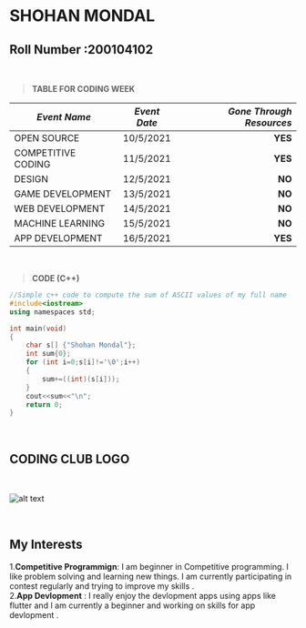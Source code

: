 # SHOHAN MONDAL
## Roll Number :200104102
<br>


>__TABLE FOR CODING WEEK__


| *Event Name*       | *Event Date*           | *Gone Through Resources* |
| ------------------- |:--------------:| -----:|
| OPEN SOURCE         | 10/5/2021      |   __YES__ |
| COMPETITIVE CODING  | 11/5/2021      |   __YES__ |
| DESIGN              | 12/5/2021      |    __NO__ |
| GAME DEVELOPMENT    | 13/5/2021      |    __NO__ |
| WEB DEVELOPMENT     | 14/5/2021      |    __NO__ |
| MACHINE LEARNING    | 15/5/2021      |    __NO__ |
| APP DEVELOPMENT     | 16/5/2021      |   __YES__ |

<br>

>  __CODE (C++)__ 

```C++
//Simple c++ code to compute the sum of ASCII values of my full name
#include<iostream>
using namespaces std;

int main(void)
{
    char s[] {"Shohan Mondal"};
    int sum{0};
    for (int i=0;s[i]!='\0';i++)
    {
        sum+=((int)(s[i]));
    }
    cout<<sum<<"\n";
    return 0;
}
```
<br>


## CODING CLUB LOGO
<br>

![alt text](https://raw.githubusercontent.com/codingiitg/open_source_submission/main/coding-club%20logo.png "Logo Title Text 1")



<br>





## __My Interests__

1.__Competitive Programmign__: I am beginner in Competitive programming. I like problem solving and learning new things. I am currently participating in contest regularly and trying to improve my skills .
<br>
2.__App Devlopment__ : I really enjoy the devlopment apps using apps like flutter and I am currently a beginner and working on skills for app devlopment .

 
